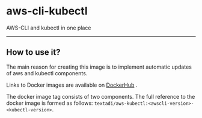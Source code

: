 # aws-cli-kubectl

AWS-CLI and kubectl in one place

---

## How to use it?

The main reason for creating this image is to implement automatic updates of aws and kubectl components.

Links to Docker images are available on [DockerHub](https://hub.docker.com/r/textadi/aws-kubectl) .

The docker image tag consists of two components.
The full reference to the docker image is formed as follows: `textadi/aws-kubectl:<awscli-version>-<kubectl-version>`.